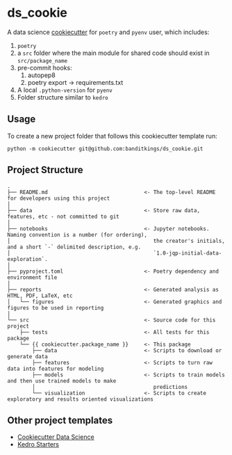 # ds_cookie

A data science [cookiecutter](https://cookiecutter.readthedocs.io/en/stable/) for `poetry` and `pyenv` user, which includes:

1. `poetry`
2. a `src` folder where the main module for shared code should exist in `src/package_name`
3. pre-commit hooks:
   1. autopep8
   2. poetry export -> requirements.txt 
4. A local `.python-version` for `pyenv`
5. Folder structure similar to `kedro`

## Usage

To create a new project folder that follows this cookiecutter template run:  

```
python -m cookiecutter git@github.com:banditkings/ds_cookie.git
```

## Project Structure

```
.
├── README.md                               <- The top-level README for developers using this project
│
├── data                                    <- Store raw data, features, etc - not committed to git
│
├── notebooks                               <- Jupyter notebooks. Naming convention is a number (for ordering),
│                                              the creator's initials, and a short `-` delimited description, e.g.
│                                              `1.0-jqp-initial-data-exploration`.
│
├── pyproject.toml                          <- Poetry dependency and environment file
│
├── reports                                 <- Generated analysis as HTML, PDF, LaTeX, etc
│   └── figures                             <- Generated graphics and figures to be used in reporting
│   
└── src                                     <- Source code for this project
    ├── tests                               <- All tests for this package
    └── {{ cookiecutter.package_name }}     <- This package
        ├── data                            <- Scripts to download or generate data
        ├── features                        <- Scripts to turn raw data into features for modeling
        ├── models                          <- Scripts to train models and then use trained models to make
        │                                      predictions
        └── visualization                   <- Scripts to create exploratory and results oriented visualizations
```

## Other project templates

* [Cookiecutter Data Science](https://drivendata.github.io/cookiecutter-data-science/)
* [Kedro Starters](https://github.com/kedro-org/kedro-starters)